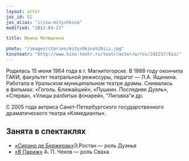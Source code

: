 ```yaml
---
layout: actor
jos_id: 62
jos_alias: "irina-mityshkina"
modified: "2012-04-21"

title: Ирина Митюшкина

photo: "/images/stories/mityshkina%20iii.jpg"
kinoteatr: "http://www.kino-teatr.ru/teatr/acter/w/ros/242217/bio/"
---
```


Родилась 15 июня 1964 года в г. Магнитогорске. В 1988 году окончила ГАКИ, факультет театральной режиссуры, педагог — Л.А. Ящинина. Работала в Уральском муниципальном театре драмы. Снималась в фильмах: «Гоголь. Ближайший», «Пушкин. Последняя Дуэль», «Стерва», «Улицы разбитых фонарей», "Лиговка"и др.

С 2005 года актриса Санкт-Петербургского государственного драматического театра «Комедианты».

## Занята в спектаклях

- [«Сирано де Бержерак»](60-sirano-de-bergerak.html)Э.Ростан — роль Дуэнья
- [«В Париж»](41-v-paris.html) А. П. Чехов — роль Сваха